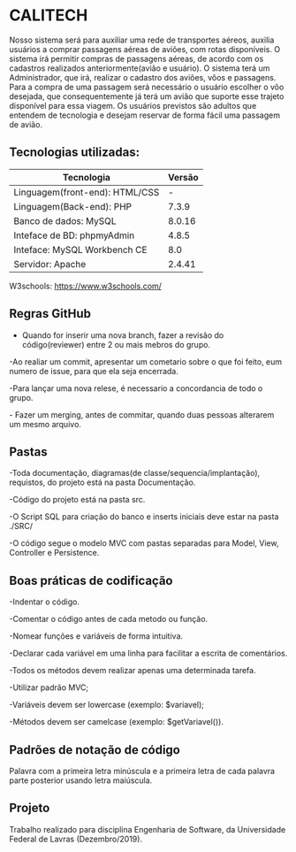 # CALITECH
Nosso sistema será para auxiliar uma rede de transportes aéreos, auxilia usuários a comprar passagens aéreas de aviões, com rotas disponíveis. O sistema irá permitir compras de passagens aéreas, de acordo com os cadastros realizados anteriormente(avião e usuário). O sistema terá um Administrador, que irá, realizar o cadastro dos aviões, vôos e passagens. Para a compra de uma passagem será necessário o usuário escolher o vôo desejada, que consequentemente já terá um avião que suporte esse trajeto disponível para essa viagem. Os usuários previstos são adultos que entendem de tecnologia e desejam reservar de forma fácil uma passagem de avião.

## Tecnologias utilizadas:
| Tecnologia | Versão |
| --- | --- |
| Linguagem(front-end): HTML/CSS| - |
| Linguagem(Back-end): PHP | 7.3.9 |
| Banco de dados: MySQL |  8.0.16  |
| Inteface de BD: phpmyAdmin | 4.8.5 |
| Inteface: MySQL Workbench CE | 8.0 |
| Servidor: Apache|  2.4.41|

W3schools: https://www.w3schools.com/


## Regras GitHub
- Quando for inserir uma nova branch, fazer a revisão do código(reviewer) entre 2 ou mais mebros do grupo. 

\-Ao realiar um commit, apresentar um cometario sobre o que foi feito, eum numero de issue, para que ela seja encerrada.

\-Para lançar uma nova relese, é necessario a concordancia de todo o grupo.

\- Fazer um merging, antes de commitar, quando duas pessoas alterarem um mesmo arquivo.



## Pastas
-Toda documentação, diagramas(de classe/sequencia/implantação), requistos, do projeto está na pasta Documentação.

-Código do projeto está na pasta src.

-O Script SQL para criação do banco e inserts iniciais deve estar na pasta ./SRC/

-O código segue o modelo MVC com pastas separadas para Model, View, Controller e Persistence.


## Boas práticas de codificação

-Indentar o código.

-Comentar o código antes de cada metodo ou função.

-Nomear funções e variáveis de forma intuitiva.  

-Declarar cada variável em uma linha para facilitar a escrita de comentários. 

-Todos os métodos devem realizar apenas uma determinada tarefa.

-Utilizar padrão MVC;

-Variáveis devem ser lowercase (exemplo: $variavel);

-Métodos devem ser camelcase (exemplo: $getVariavel()).


## Padrões de notação de código
Palavra com a primeira letra minúscula e a primeira letra de cada palavra parte posterior usando letra maiúscula.


## Projeto
Trabalho realizado para disciplina Engenharia de Software, da Universidade Federal de Lavras (Dezembro/2019). 

 
